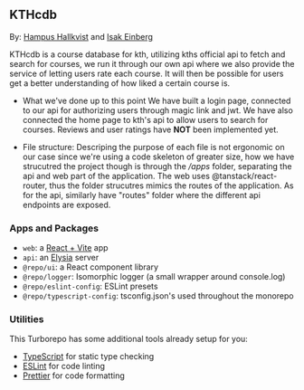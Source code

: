 ## KTHcdb

By: [Hampus Hallkvist](https://github.com/hampfh) and [Isak Einberg](https://github.com/einbergisak)

KTHcdb is a course database for kth, utilizing kths official api to fetch and search for courses, we run it through our own api where we also provide the service of letting users rate each course. It will then be possible for users get a better understanding of how liked a certain course is.

- What we've done up to this point
  We have built a login page, connected to our api for authorizing users through magic link and jwt. We have also connected the home page to kth's api to allow users to search for courses. Reviews and user ratings have **NOT** been implemented yet.

- File structure: Descriping the purpose of each file is not ergonomic on our case since we're using a code skeleton of greater size, how we have strucutred the project though is through the _/apps_ folder, separating the api and web part of the application. The web uses @tanstack/react-router, thus the folder strucutres mimics the routes of the application. As for the api, similarly have "routes" folder where the different api endpoints are exposed.

### Apps and Packages

- `web`: a [React + Vite](https://vite.dev) app
- `api`: an [Elysia](https://elysiajs.com/) server
- `@repo/ui`: a React component library
- `@repo/logger`: Isomorphic logger (a small wrapper around console.log)
- `@repo/eslint-config`: ESLint presets
- `@repo/typescript-config`: tsconfig.json's used throughout the monorepo

### Utilities

This Turborepo has some additional tools already setup for you:

- [TypeScript](https://www.typescriptlang.org/) for static type checking
- [ESLint](https://eslint.org/) for code linting
- [Prettier](https://prettier.io) for code formatting
